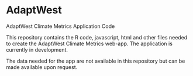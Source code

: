 # AdaptWest
AdaptWest Climate Metrics Application Code

This repository contains the R code, javascript, html and other files needed to create the AdaptWest Climate Metrics web-app.
The application is currently in development.

The data needed for the app are not available in this repository but can be made available upon request.
